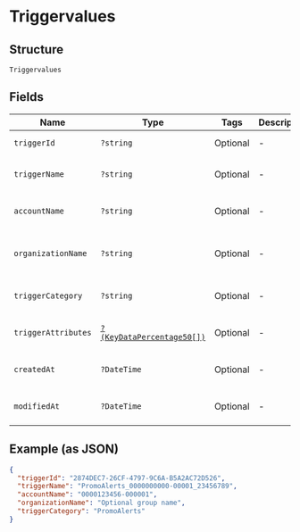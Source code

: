 
# Triggervalues

## Structure

`Triggervalues`

## Fields

| Name | Type | Tags | Description | Getter | Setter |
|  --- | --- | --- | --- | --- | --- |
| `triggerId` | `?string` | Optional | - | getTriggerId(): ?string | setTriggerId(?string triggerId): void |
| `triggerName` | `?string` | Optional | - | getTriggerName(): ?string | setTriggerName(?string triggerName): void |
| `accountName` | `?string` | Optional | - | getAccountName(): ?string | setAccountName(?string accountName): void |
| `organizationName` | `?string` | Optional | - | getOrganizationName(): ?string | setOrganizationName(?string organizationName): void |
| `triggerCategory` | `?string` | Optional | - | getTriggerCategory(): ?string | setTriggerCategory(?string triggerCategory): void |
| `triggerAttributes` | [`?(KeyDataPercentage50[])`](../../doc/models/key-data-percentage-50.md) | Optional | - | getTriggerAttributes(): ?array | setTriggerAttributes(?array triggerAttributes): void |
| `createdAt` | `?DateTime` | Optional | - | getCreatedAt(): ?\DateTime | setCreatedAt(?\DateTime createdAt): void |
| `modifiedAt` | `?DateTime` | Optional | - | getModifiedAt(): ?\DateTime | setModifiedAt(?\DateTime modifiedAt): void |

## Example (as JSON)

```json
{
  "triggerId": "2874DEC7-26CF-4797-9C6A-B5A2AC72D526",
  "triggerName": "PromoAlerts_0000000000-00001_23456789",
  "accountName": "0000123456-000001",
  "organizationName": "Optional group name",
  "triggerCategory": "PromoAlerts"
}
```

